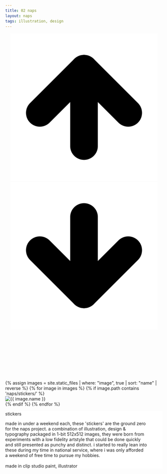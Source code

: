 ```yaml
---
title: 02 naps
layout: naps
tags: illustration, design
---
```


<style>
    .stickertext {
        max-width: 480px;
    }
@media (max-aspect-ratio: 1/1) {
    .stickertext {
        max-width: 90%;
    }
    .image-gallery {
      margin-top: 10rem;
    }
}
</style>

<div class="container">
    <div class="container-item" style="align-items:center;flex-flow:row">
        <div id="stickerGallery" class="navbuttons" style="top:unset;left:unset;margin:1rem">
            <div class="button naps roundicon" id="previousItem" title="previous">
                <img src="/assets/site/up.svg">
            </div>
            <div class="button naps roundicon" id="nextItem" title="next">
                <img src="/assets/site/down.svg">
            </div>
        </div>
        <div class="image-gallery" id="stickerGallery">
            {% assign images = site.static_files | where: "image", true | sort: "name" | reverse %}
            {% for image in images %}
                {% if image.path contains 'naps/stickers/' %}
                    <div class="gallery-item">
                        <img src="{{ image.path }}" alt="{{ image.name }}" class="clickable naps-img">
                    </div>
                {% endif %}
            {% endfor %}
        </div>
        <div id="observer" style="position:absolute;height:20px;width:20px"></div>
    </div>
    <div class="container-item header" style="z-index:2;background:white">
        <p class="naps-title">stickers</p>
        <p class="binary stickertext">made in under a weekend each, these 'stickers' are the ground zero for the naps project. a combination of illustration, design & typography packaged in 1-bit 512x512 images, they were born from experiments with a low fidelity artstyle that could be done quickly and still presented as punchy and distinct. i started to really lean into these during my time in national service, where i was only afforded a weekend of free time to pursue my hobbies. <br><br> made in clip studio paint, illustrator</p>
    </div>
</div>

<script>
document.addEventListener('DOMContentLoaded', function() {
    const galleries = document.querySelectorAll('.navbuttons');

    galleries.forEach(nav => {
        const navId = nav.id;
        const gallery = document.querySelector(`.image-gallery[id="${navId}"]`);
        if (!gallery) return;

        const prevBtn = nav.querySelector(`#previousItem${navId.replace('stickerGallery', '')}`);
        const nextBtn = nav.querySelector(`#nextItem${navId.replace('stickerGallery', '')}`);

        // Function to get the current item index based on center alignment
        function getCurrentItemIndex() {
            const items = Array.from(gallery.children);
            const galleryCenter = gallery.clientHeight / 2 + gallery.scrollTop; // Center of the visible gallery area
            let closestIndex = 0;
            let closestDistance = Infinity;

            items.forEach((item, index) => {
                const itemCenter = item.offsetTop + (item.offsetHeight / 2); // Center of the item
                const distance = Math.abs(galleryCenter - itemCenter); // Distance from the center of the gallery to the center of the item

                if (distance < closestDistance) {
                    closestDistance = distance;
                    closestIndex = index;
                }
            });
            return closestIndex;
        }

        function scrollToItem(index) {
            const items = gallery.children;
            const targetItem = items[index];
            if (targetItem) {
                gallery.scrollTo({
                    top: targetItem.offsetTop - (gallery.clientHeight / 2) + (targetItem.offsetHeight / 2), // Center the item
                    behavior: 'smooth'
                });
                updateButtonVisibility(index, items.length);
            }
        }

        function updateButtonVisibility(currentIndex, totalItems) {
            if (currentIndex === 0) {
                prevBtn.style.visibility = 'hidden';
            } else {
                prevBtn.style.visibility = 'visible';
            }

            if (currentIndex === totalItems - 1) {
                nextBtn.style.visibility = 'hidden';
            } else {
                nextBtn.style.visibility = 'visible';
            }
        }

        prevBtn.addEventListener('click', function() {
            const currentIndex = getCurrentItemIndex();
            if (currentIndex > 0) {
                scrollToItem(currentIndex - 1);
            }
        });

        nextBtn.addEventListener('click', function() {
            const currentIndex = getCurrentItemIndex();
            if (currentIndex < gallery.children.length - 1) {
                scrollToItem(currentIndex + 1);
            }
        });

        let isScrolling;
        gallery.addEventListener('scroll', function() {
            window.clearTimeout(isScrolling);
            isScrolling = setTimeout(function() {
                const currentIndex = getCurrentItemIndex();
                updateButtonVisibility(currentIndex, gallery.children.length);
            }, 100);
        });

        const initialIndex = 0;
        updateButtonVisibility(initialIndex, gallery.children.length);
    });
});

</script>

